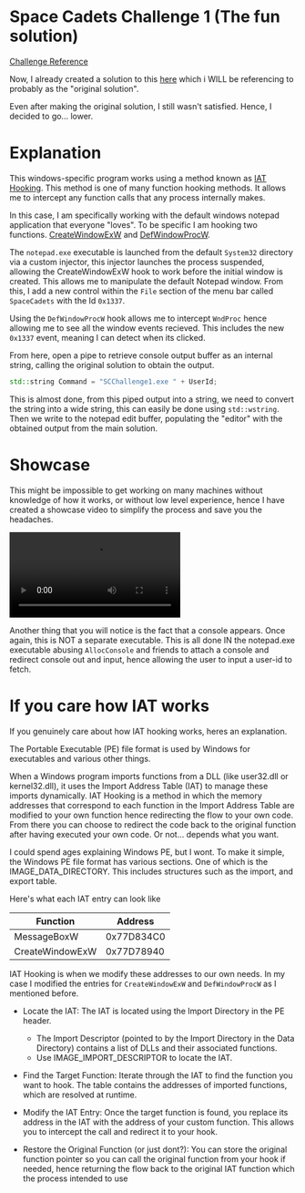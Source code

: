 # Space Cadets Challenge 1 (The fun solution)

[Challenge Reference](https://secure.ecs.soton.ac.uk/student/wiki/w/COMP1202/Space_Cadets/SCChallengeEmail)

Now, I already created a solution to this [here](https://github.com/ImArjunJ/SpaceCadets/tree/master/SCChallenge1) which i WILL be referencing to probably as the "original solution".

Even after making the original solution, I still wasn't satisfied. Hence, I decided to go... lower.

# Explanation

This windows-specific program works using a method known as [IAT Hooking](https://en.wikipedia.org/wiki/Hooking#Internal_IAT_hooking). This method is one of many function hooking methods. It allows me to intercept any function calls that any process internally makes.

In this case, I am specifically working with the default windows notepad application that everyone "loves". To be specific I am hooking two functions. [CreateWindowExW](https://learn.microsoft.com/en-us/windows/win32/api/winuser/nf-winuser-createwindowexw) and [DefWindowProcW](https://learn.microsoft.com/en-us/windows/win32/api/winuser/nf-winuser-defwindowprocw).

The `notepad.exe` executable is launched from the default `System32` directory via a custom injector, this injector launches the process suspended, allowing the CreateWindowExW hook to work before the initial window is created. This allows me to manipulate the default Notepad window. From this, I add a new control within the `File` section of the menu bar called `SpaceCadets` with the Id `0x1337`.

Using the `DefWindowProcW` hook allows me to intercept `WndProc` hence allowing me to see all the window events recieved. This includes the new `0x1337` event, meaning I can detect when its clicked.

From here, open a pipe to retrieve console output buffer as an internal string, calling the original solution to obtain the output.

```c++
std::string Command = "SCChallenge1.exe " + UserId;
```

This is almost done, from this piped output into a string, we need to convert the string into a wide string, this can easily be done using `std::wstring`. Then we write to the notepad edit buffer, populating the "editor" with the obtained output from the main solution.

# Showcase

This might be impossible to get working on many machines without knowledge of how it works, or without low level experience, hence I have created a showcase video to simplify the process and save you the headaches.

![Showcase Video](img/showcase.mp4)

Another thing that you will notice is the fact that a console appears. Once again, this is NOT a separate executable. This is all done IN the notepad.exe executable abusing `AllocConsole` and friends to attach a console and redirect console out and input, hence allowing the user to input a user-id to fetch.

# If you care how IAT works

If you genuinely care about how IAT hooking works, heres an explanation.

The Portable Executable (PE) file format is used by Windows for executables and various other things.

When a Windows program imports functions from a DLL (like user32.dll or kernel32.dll), it uses the Import Address Table (IAT) to manage these imports dynamically. IAT Hooking is a method in which the memory addresses that correspond to each function in the Import Address Table are modified to your own function hence redirecting the flow to your own code. From there you can choose to redirect the code back to the original function after having executed your own code. Or not... depends what you want.

I could spend ages explaining Windows PE, but I wont. To make it simple, the Windows PE file format has various sections. One of which is the IMAGE_DATA_DIRECTORY. This includes structures such as the import, and export table.

Here's what each IAT entry can look like

| Function        | Address    |
| --------------- | ---------- |
| MessageBoxW     | 0x77D834C0 |
| CreateWindowExW | 0x77D78940 |

IAT Hooking is when we modify these addresses to our own needs. In my case I modified the entries for `CreateWindowExW` and `DefWindowProcW` as I mentioned before.

- Locate the IAT: The IAT is located using the Import Directory in the PE header.

  - The Import Descriptor (pointed to by the Import Directory in the Data Directory) contains a list of DLLs and their associated functions.
  - Use IMAGE_IMPORT_DESCRIPTOR to locate the IAT.

- Find the Target Function: Iterate through the IAT to find the function you want to hook. The table contains the addresses of imported functions, which are resolved at runtime.

- Modify the IAT Entry: Once the target function is found, you replace its address in the IAT with the address of your custom function. This allows you to intercept the call and redirect it to your hook.

- Restore the Original Function (or just dont?): You can store the original function pointer so you can call the original function from your hook if needed, hence returning the flow back to the original IAT function which the process intended to use
